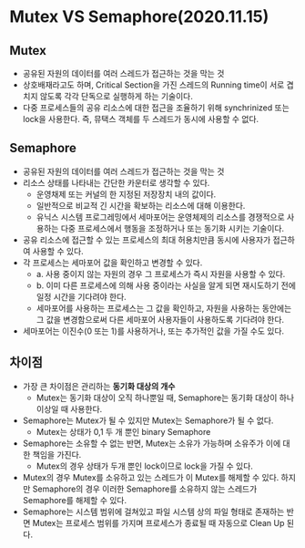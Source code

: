 # Mutex VS Semaphore(2020.11.15)
## Mutex
- 공유된 자원의 데이터를 여러 스레드가 접근하는 것을 막는 것
- 상호배재라고도 하며, Critical Section을 가진 스레드의 Running time이 서로 겹치지 않도록 각각 단독으로 실행하게 하는 기술이다. 
- 다중 프로세스들의 공유 리소스에 대한 접근을 조율하기 위해 synchrinized 또는 lock을 사용한다. 즉, 뮤택스 객체를 두 스레드가 동시에 사용할 수 없다.

## Semaphore
- 공유된 자원의 데이터를 여러 스레드가 접근하는 것을 막는 것
- 리소스 상태를 나타내는 간단한 카운터로 생각할 수 있다.
	- 운영채제 또는 커널의 한 지정된 저장장치 내의 값이다.
	- 일반적으로 비교적 긴 시간을 확보하는 리소스에 대해 이용한다.
	- 유닉스 시스템 프로그레밍에서 세마포어는 운영체제의 리소스를 경쟁적으로 사용하는 다중 프로세스에서 행동을 조정하거나 또는 동기화 시키는 기술이다. 
- 공유 리소스에 접근할 수 있는 프로세스의 최대 허용치만큼 동시에 사용자가 접근하여 사용할 수 있다. 
- 각 프로세스는 세마포어 값을 확인하고 변경할 수 있다. 
	- a. 사용 중이지 않는 자원의 경우 그 프로세스가 즉시 자원을 사용할 수 있다.
	- b. 이미 다른 프로세스에 의해 사용 중이라는 사실을 알게 되면 재시도하기 전에  일정 시간을 기다려야 한다. 
	- 세마포어를 사용하는 프로세스는 그 값을 확인하고, 자원을 사용하는 동안에는 그 값을 변경함으로써 다른 세마포어 사용자들이 사용하도록 기다려야 한다. 
- 세마포어는 이진수(0 또는 1)를 사용하거나, 또는 추가적인 값을 가질 수도 있다. 

## 차이점
- 가장 큰 차이점은 관리하는 **동기화 대상의 개수**
	- Mutex는 동기화 대상이 오직 하나뿐일 때, Semaphore는 동기화 대상이 하나 이상일 때 사용한다. 
- Semaphore는 Mutex가 될 수 있지만 Mutex는 Semaphore가 될 수 없다. 
	- Mutex는 상태가 0,1 두 개 뿐인 binary Semaphore
- Semaphore는 소유할 수 없는 반면, Mutex는 소유가 가능하며 소유주가 이에 대한 책임을 가진다. 
	- Mutex의 경우 상태가 두개 뿐인 lock이므로 lock을 가질 수 있다. 
- Mutex의 경우 Mutex를 소유하고 있는 스레드가 이 Mutex를 해제할 수 있다. 하지만 Semaphore의 경우 이러한 Semaphore를 소유하지 않는 스레드가 Semaphore를 해제할 수 있다. 
- Semaphore는 시스템 범위에 걸쳐있고 파일 시스템 상의 파일 형태로 존재하는 반면 Mutex는 프로세스 범위를 가지며 프로세스가 종료될 때 자동으로 Clean Up 된다.         

